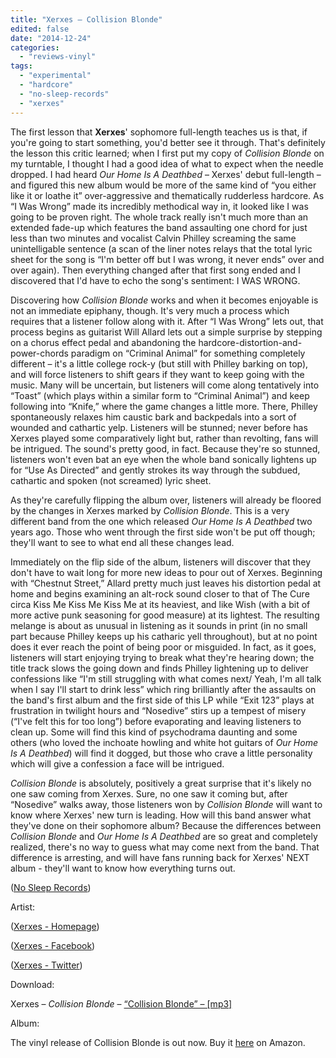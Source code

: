 ```yaml
---
title: "Xerxes – Collision Blonde"
edited: false
date: "2014-12-24"
categories:
  - "reviews-vinyl"
tags:
  - "experimental"
  - "hardcore"
  - "no-sleep-records"
  - "xerxes"
---
```


The first lesson that **Xerxes**' sophomore full-length teaches us is that, if you're going to start something, you'd better see it through. That's definitely the lesson this critic learned; when I first put my copy of _Collision Blonde_ on my turntable, I thought I had a good idea of what to expect when the needle dropped. I had heard _Our Home Is A Deathbed_ – Xerxes' debut full-length – and figured this new album would be more of the same kind of “you either like it or loathe it” over-aggressive and thematically rudderless hardcore. As “I Was Wrong” made its incredibly methodical way in, it looked like I was going to be proven right. The whole track really isn't much more than an extended fade-up which features the band assaulting one chord for just less than two minutes and vocalist Calvin Philley screaming the same unintelligable sentence (a scan of the liner notes relays that the total lyric sheet for the song is “I'm better off but I was wrong, it never ends” over and over again). Then everything changed after that first song ended and I discovered that I'd have to echo the song's sentiment: I WAS WRONG.

Discovering how _Collision Blonde_ works and when it becomes enjoyable is not an immediate epiphany, though. It's very much a process which requires that a listener follow along with it. After “I Was Wrong” lets out, that process begins as guitarist Will Allard lets out a simple surprise by stepping on a chorus effect pedal and abandoning the hardcore-distortion-and-power-chords paradigm on “Criminal Animal” for something completely different – it's a little college rock-y (but still with Philley barking on top), and will force listeners to shift gears if they want to keep going with the music. Many will be uncertain, but listeners will come along tentatively into “Toast” (which plays within a similar form to “Criminal Animal”) and keep following into “Knife,” where the game changes a little more. There, Philley spontaneously relaxes him caustic bark and backpedals into a sort of wounded and cathartic yelp. Listeners will be stunned; never before has Xerxes played some comparatively light but, rather than revolting, fans will be intrigued. The sound's pretty good, in fact. Because they're so stunned, listeners won't even bat an eye when the whole band sonically lightens up for “Use As Directed” and gently strokes its way through the subdued, cathartic and spoken (not screamed) lyric sheet.

As they're carefully flipping the album over, listeners will already be floored by the changes in Xerxes marked by _Collision Blonde_. This is a very different band from the one which released _Our Home Is A Deathbed_ two years ago. Those who went through the first side won't be put off though; they'll want to see to what end all these changes lead.

Immediately on the flip side of the album, listeners will discover that they don't have to wait long for more new ideas to pour out of Xerxes. Beginning with “Chestnut Street,” Allard pretty much just leaves his distortion pedal at home and begins examining an alt-rock sound closer to that of The Cure circa Kiss Me Kiss Me Kiss Me at its heaviest, and like Wish (with a bit of more active punk seasoning for good measure) at its lightest. The resulting melange is about as unusual in listening as it sounds in print (in no small part because Philley keeps up his catharic yell throughout), but at no point does it ever reach the point of being poor or misguided. In fact, as it goes, listeners will start enjoying trying to break what they're hearing down; the title track slows the going down and finds Philley lightening up to deliver confessions like “I'm still struggling with what comes next/ Yeah, I'm all talk when I say I'll start to drink less” which ring brilliantly after the assaults on the band's first album and the first side of this LP while “Exit 123” plays at frustration in twilight hours and “Nosedive” stirs up a tempest of misery (“I've felt this for too long”) before evaporating and leaving listeners to clean up. Some will find this kind of psychodrama daunting and some others (who loved the inchoate howling and white hot guitars of _Our Home Is A Deathbed_) will find it dogged, but those who crave a little personality which will give a confession a face will be intrigued.

_Collision Blonde_ is absolutely, positively a great surprise that it's likely no one saw coming from Xerxes. Sure, no one saw it coming but, after “Nosedive” walks away, those listeners won by _Collision Blonde_ will want to know where Xerxes' new turn is leading. How will this band answer what they've done on their sophomore album? Because the differences between _Collision Blonde_ and _Our Home Is A Deathbed_ are so great and completely realized, there's no way to guess what may come next from the band. That difference is arresting, and will have fans running back for Xerxes' NEXT album - they'll want to know how everything turns out.

([No Sleep Records](https://nosleeprecords.com/))

Artist:

([Xerxes - Homepage](http://xerxesband.com/))

([Xerxes - Facebook](https://www.facebook.com/xerxesband))

([Xerxes - Twitter](https://twitter.com/xerxesband))

Download:

Xerxes – _Collision Blonde_ – [“Collision Blonde” – \[mp3\]](http://www.groundcontrolmag.com/music/Xerxes-Collision_Blonde.mp3)

Album:

The vinyl release of Collision Blonde is out now. Buy it [here](http://www.amazon.com/Collision-Blonde-Xerxes/dp/B00GZC7ODI/ref=sr_1_2?ie=UTF8&qid=1418433186&sr=8-2&keywords=xerxes+collision+blonde) on Amazon.
